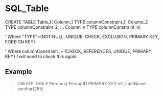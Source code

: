 # SQL_Table

CREATE TABLE Table_1(
Column_1 TYPE columnConstraint_1,
Column_2 TYPE columnConstraint_2,
...
Column_n TYPE columnConstraint_n)

' Where "TYPE"={NOT NULL, UNIQUE. CHECK, EXCLUSION, PRIMARY KEY, FOREIGN KEY)

' Where columnConstraint := {CHECK, REFERENCES, UNIQUE, PRIMARY KEY} *I will need to check this again*

## Example
>
>CREATE TABLE Persons( PersonID PRIMARY KEY int, LastName varchar(255)
